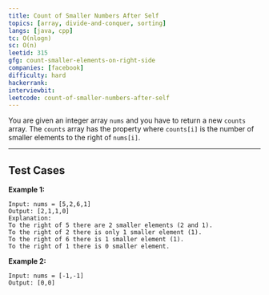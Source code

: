 ```yaml
---
title: Count of Smaller Numbers After Self
topics: [array, divide-and-conquer, sorting]
langs: [java, cpp]
tc: O(nlogn)
sc: O(n)
leetid: 315
gfg: count-smaller-elements-on-right-side
companies: [facebook]
difficulty: hard
hackerrank: 
interviewbit: 
leetcode: count-of-smaller-numbers-after-self
---
```


You are given an integer array `nums` and you have to return a new `counts` array. 
The `counts` array has the property where `counts[i]` is the number of smaller elements to the right of `nums[i]`.

---

## Test Cases

**Example 1:** 
```
Input: nums = [5,2,6,1]
Output: [2,1,1,0]
Explanation:
To the right of 5 there are 2 smaller elements (2 and 1).
To the right of 2 there is only 1 smaller element (1).
To the right of 6 there is 1 smaller element (1).
To the right of 1 there is 0 smaller element.
```

**Example 2:** 
```
Input: nums = [-1,-1]
Output: [0,0]
```